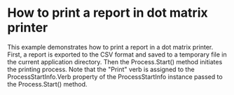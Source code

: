 # How to print a report in dot matrix printer


<p>This example demonstrates how to print a report in a dot matrix printer. First, a report is exported to the CSV format and saved to a temporary file in the current application directory. Then the Process.Start() method initiates the printing process. Note that the "Print" verb is assigned to the ProcessStartInfo.Verb property of the ProcessStartInfo instance passed to the Process.Start() method.</p>

<br/>


